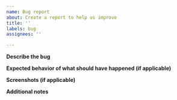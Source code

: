 ```yaml
---
name: Bug report
about: Create a report to help us improve
title: ''
labels: bug
assignees: ''

---
```


**Describe the bug**

**Expected behavior of what should have happened (if applicable)**

**Screenshots (if applicable)**

**Additional notes**
